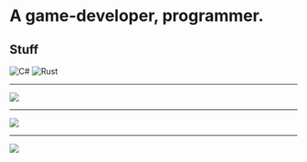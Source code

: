 # A game-developer, programmer.
## Stuff

![C#](https://img.shields.io/badge/-Csharp-008000?style=for-the-badge&logo=csharp)
![Rust](https://img.shields.io/badge/-Rust-808000?style=for-the-badge&logo=rust)

- - -

![](https://github-profile-trophy.vercel.app/?username=AliceMonGithub&theme=onedark)

- - -

![](https://github-readme-stats.vercel.app/api/top-langs/?username=AliceMonGithub&langs_count=8&exclude_repo=st,encoder,dev,dotfiles,.spacemacs,starbound&theme=dracula)

- - -

![](https://hit.yhype.me/github/profile?user_id=61933599)
